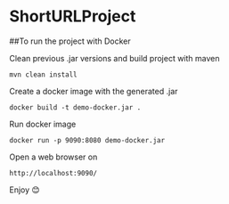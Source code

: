 # ShortURLProject

##To run the project with Docker

Clean previous .jar versions and build project with maven
```
mvn clean install
```

Create a docker image with the generated .jar
```
docker build -t demo-docker.jar .
```

Run docker image
```
docker run -p 9090:8080 demo-docker.jar
```

Open a web browser on
```
http://localhost:9090/
```

Enjoy :blush:

